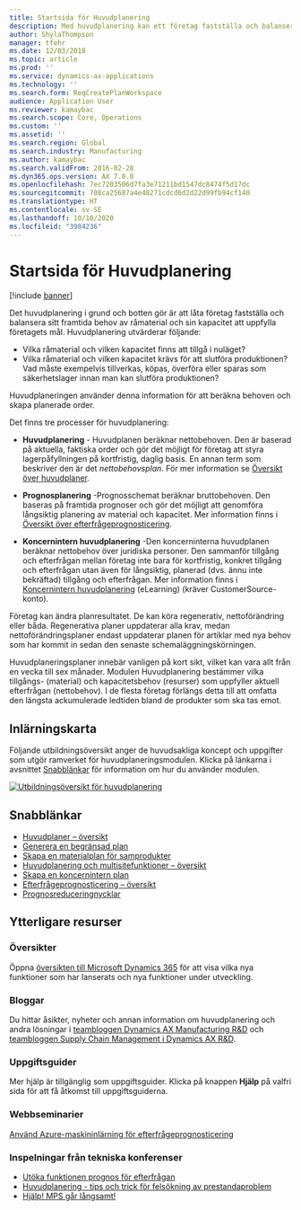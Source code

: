 ```yaml
---
title: Startsida för Huvudplanering
description: Med huvudplanering kan ett företag fastställa och balansera sitt framtida behov av råmaterial och sin kapacitet att uppfylla företagets mål.
author: ShylaThompson
manager: tfehr
ms.date: 12/03/2018
ms.topic: article
ms.prod: ''
ms.service: dynamics-ax-applications
ms.technology: ''
ms.search.form: ReqCreatePlanWorkspace
audience: Application User
ms.reviewer: kamaybac
ms.search.scope: Core, Operations
ms.custom: ''
ms.assetid: ''
ms.search.region: Global
ms.search.industry: Manufacturing
ms.author: kamaybac
ms.search.validFrom: 2016-02-28
ms.dyn365.ops.version: AX 7.0.0
ms.openlocfilehash: 7ec7203506d7fa3e71211bd1547dc8474f5d17dc
ms.sourcegitcommit: 708ca25687a4e48271cdcd6d2d22d99fb94cf140
ms.translationtype: HT
ms.contentlocale: sv-SE
ms.lasthandoff: 10/10/2020
ms.locfileid: "3984236"
---
```

# <a name="master-planning-home-page"></a>Startsida för Huvudplanering

[!include [banner](../includes/banner.md)]

Det huvudplanering i grund och botten gör är att låta företag fastställa och balansera sitt framtida behov av råmaterial och sin kapacitet att uppfylla företagets mål. Huvudplanering utvärderar följande: 

-  Vilka råmaterial och vilken kapacitet finns att tillgå i nuläget? 
-  Vilka råmaterial och vilken kapacitet krävs för att slutföra produktionen? Vad måste exempelvis tillverkas, köpas, överföra eller sparas som säkerhetslager innan man kan slutföra produktionen?

Huvudplaneringen använder denna information för att beräkna behoven och skapa planerade order.

Det finns tre processer för huvudplanering:

-  **Huvudplanering** - Huvudplanen beräknar nettobehoven. Den är baserad på aktuella, faktiska order och gör det möjligt för företag att styra lagerpåfyllningen på kortfristig, daglig basis. En annan term som beskriver den är det *nettobehovsplan*. För mer information se [Översikt över huvudplaner](master-plans.md). 

-  **Prognosplanering** -Prognosschemat beräknar bruttobehoven. Den baseras på framtida prognoser och gör det möjligt att genomföra långsiktig planering av material och kapacitet. Mer information finns i [Översikt över efterfrågeprognosticering](introduction-demand-forecasting.md). 

-  **Koncernintern huvudplanering** -Den koncerninterna huvudplanen beräknar nettobehov över juridiska personer. Den sammanför tillgång och efterfrågan mellan företag inte bara för kortfristig, konkret tillgång och efterfrågan utan även för långsiktig, planerad (dvs. ännu inte bekräftad) tillgång och efterfrågan. Mer information finns i [Koncernintern huvudplanering](https://mbspartner.microsoft.com/AX/CourseOverview/1276) (eLearning) (kräver CustomerSource-konto). 

Företag kan ändra planresultatet. De kan köra regenerativ, nettoförändring eller båda. Regenerativa planer uppdaterar alla krav, medan nettoförändringsplaner endast uppdaterar planen för artiklar med nya behov som har kommit in sedan den senaste schemaläggningskörningen.

Huvudplaneringsplaner innebär vanligen på kort sikt, vilket kan vara allt från en vecka till sex månader. Modulen Huvudplanering bestämmer vilka tillgångs- (material) och kapacitetsbehov (resurser) som uppfyller aktuell efterfrågan (nettobehov). I de flesta företag förlängs detta till att omfatta den längsta ackumulerade ledtiden bland de produkter som ska tas emot.

## <a name="learning-map"></a>Inlärningskarta

Följande utbildningsöversikt anger de huvudsakliga koncept och uppgifter som utgör ramverket för huvudplaneringsmodulen. Klicka på länkarna i avsnittet [Snabblänkar](#quick-links) för information om hur du använder modulen.

[![Utbildningsöversikt för huvudplanering](./media/master-planning-learning-map.png)](./media/master-planning-learning-map.png)

## <a name="quick-links"></a>Snabblänkar

- [Huvudplaner – översikt](master-plans.md)  
- [Generera en begränsad plan](./tasks/constrained-plan.md)
- [Skapa en materialplan för samprodukter](./tasks/create-material-plan-co-products.md)
- [Huvudplanering och multisitefunktioner – översikt](master-plan-multisite-functionality.md)
- [Skapa en koncernintern plan](./tasks/create-intercompany-plan.md)
- [Efterfrågeprognosticering – översikt](introduction-demand-forecasting.md)
- [Prognosreduceringnycklar](reduction-keys.md)
                                  
## <a name="additional-resources"></a>Ytterligare resurser

### <a name="roadmaps"></a>Översikter
Öppna [översikten till Microsoft Dynamics 365](https://roadmap.dynamics.com/) för att visa vilka nya funktioner som har lanserats och nya funktioner under utveckling.

### <a name="blogs"></a>Bloggar
Du hittar åsikter, nyheter och annan information om huvudplanering och andra lösningar i [teambloggen Dynamics AX Manufacturing R&D](https://blogs.msdn.microsoft.com/axmfg) och [teambloggen Supply Chain Management i Dynamics AX R&D](https://blogs.msdn.microsoft.com/dynamicsaxscm).

### <a name="task-guides"></a>Uppgiftsguider
Mer hjälp är tillgänglig som uppgiftsguider. Klicka på knappen **Hjälp** på valfri sida för att få åtkomst till uppgiftsguiderna.

### <a name="webinars"></a>Webbseminarier
[Använd Azure-maskininlärning för efterfrågeprognosticering](https://www.youtube.com/watch?v=4nQsccdFFDA&feature=youtu.be)

### <a name="tech-conference-recordings"></a>Inspelningar från tekniska konferenser
-  [Utöka funktionen prognos för efterfrågan](https://www.youtube.com/watch?v=4OIKIXLiNjI&feature=youtu.be)
-  [Huvudplanering - tips och trick för felsökning av prestandaproblem](https://youtu.be/7v8BPmEs9Dg)
-  [Hjälp! MPS går långsamt!](https://youtu.be/RLXybx20B5o)



